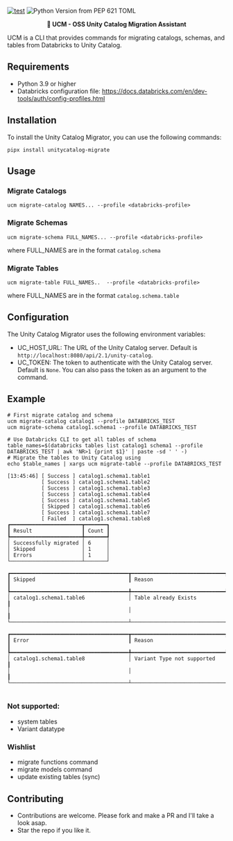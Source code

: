 [![test](https://github.com/dan1elt0m/unitycatalog-migrate/actions/workflows/test.yml/badge.svg)](https://github.com/dan1elt0m/unitycatalog-migrate/actions/workflows/test.yml)
![Python Version from PEP 621 TOML](https://img.shields.io/python/required-version-toml?tomlFilePath=https%3A%2F%2Fraw.githubusercontent.com%2Fdan1elt0m%2Funitycatalog-migrate%2Fmain%2Fpyproject.toml)

<p align="center">
    <b>🚀 UCM - OSS Unity Catalog Migration Assistant</b>
</p> 

UCM is a CLI that provides commands for migrating catalogs, schemas, and tables from Databricks to Unity Catalog. 

## Requirements

- Python 3.9 or higher
- Databricks configuration file: https://docs.databricks.com/en/dev-tools/auth/config-profiles.html 

## Installation

To install the Unity Catalog Migrator, you can use the following commands:

```shell
pipx install unitycatalog-migrate
```

## Usage

### Migrate Catalogs
```shell
ucm migrate-catalog NAMES... --profile <databricks-profile> 
```

### Migrate Schemas
```shell
ucm migrate-schema FULL_NAMES... --profile <databricks-profile> 
```
where FULL_NAMES are in the format `catalog.schema`

### Migrate Tables
```shell
ucm migrate-table FULL_NAMES..  --profile <databricks-profile>  
```
where FULL_NAMES are in the format `catalog.schema.table`

## Configuration

The Unity Catalog Migrator uses the following environment variables:
- UC_HOST_URL: The URL of the Unity Catalog server. Default is `http://localhost:8080/api/2.1/unity-catalog`.
- UC_TOKEN: The token to authenticate with the Unity Catalog server. Default is `None`. You can also pass the token as
    an argument to the command.

## Example
```shell
# First migrate catalog and schema
ucm migrate-catalog catalog1 --profile DATABRICKS_TEST
ucm migrate-schema catalog1.schema1 --profile DATABRICKS_TEST

# Use Databricks CLI to get all tables of schema
table_names=$(databricks tables list catalog1 schema1 --profile DATABRICKS_TEST | awk 'NR>1 {print $1}' | paste -sd ' ' -)
# Migrate the tables to Unity Catalog using 
echo $table_names | xargs ucm migrate-table --profile DATABRICKS_TEST 

[13:45:46] [ Success ] catalog1.schema1.table1                                                                                                                                     
           [ Success ] catalog1.schema1.table2                                                                                                                        
           [ Success ] catalog1.schema1.table3                                                                                                                        
           [ Success ] catalog1.schema1.table4                                                                                                                        
           [ Success ] catalog1.schema1.table5                                                                                                                        
           [ Skipped ] catalog1.schema1.table6                                                                                                                        
           [ Success ] catalog1.schema1.table7                                                                                                                        
           [ Failed  ] catalog1.schema1.table8                                                                                                                        
┏━━━━━━━━━━━━━━━━━━━━━━━┳━━━━━━━┓
┃ Result                ┃ Count ┃
┡━━━━━━━━━━━━━━━━━━━━━━━╇━━━━━━━┩
│ Successfully migrated │ 6     │
│ Skipped               │ 1     │
│ Errors                │ 1     │
└───────────────────────┴───────┘

┏━━━━━━━━━━━━━━━━━━━━━━━━━━━━━━━━━━━━━━┳━━━━━━━━━━━━━━━━━━━━━━━━━━━━━━┓
┃ Skipped                              ┃ Reason                       ┃ 
┡━━━━━━━━━━━━━━━━━━━━━━━━━━━━━━━━━━━━━━╇━━━━━━━━━━━━━━━━━━━━━━━━━━━━━━┩
│ catalog1.schema1.table6              │ Table already Exists         ┃
│                                      │                              ┃ 
└──────────────────────────────────────┴──────────────────────────────┘

┏━━━━━━━━━━━━━━━━━━━━━━━━━━━━━━━━━━━━━━┳━━━━━━━━━━━━━━━━━━━━━━━━━━━━━━┓
┃ Error                                ┃ Reason                       ┃ 
┡━━━━━━━━━━━━━━━━━━━━━━━━━━━━━━━━━━━━━━╇━━━━━━━━━━━━━━━━━━━━━━━━━━━━━━┩
│ catalog1.schema1.table8              │ Variant Type not supported   ┃
│                                      │                              ┃ 
└──────────────────────────────────────┴──────────────────────────────┘


```

### Not supported:
- system tables 
- Variant datatype

### Wishlist
- migrate functions command
- migrate models command
- update existing tables (sync)

## Contributing
- Contributions are welcome. Please fork and make a PR and I'll take a look asap.
- Star the repo if you like it.

